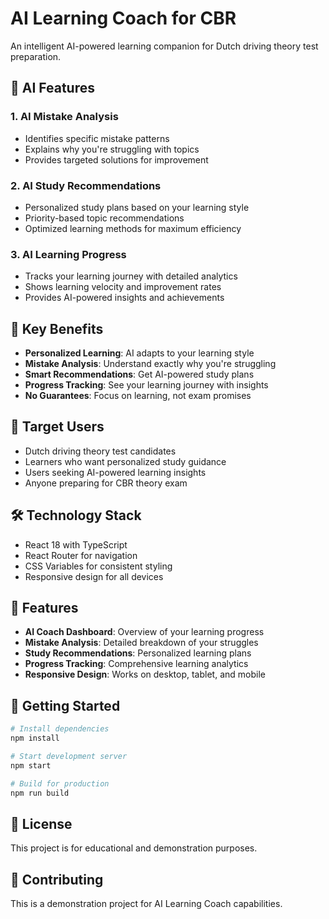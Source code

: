 # AI Learning Coach for CBR

An intelligent AI-powered learning companion for Dutch driving theory test preparation.

## 🧠 AI Features

### 1. AI Mistake Analysis
- Identifies specific mistake patterns
- Explains why you're struggling with topics
- Provides targeted solutions for improvement

### 2. AI Study Recommendations  
- Personalized study plans based on your learning style
- Priority-based topic recommendations
- Optimized learning methods for maximum efficiency

### 3. AI Learning Progress
- Tracks your learning journey with detailed analytics
- Shows learning velocity and improvement rates
- Provides AI-powered insights and achievements

## 🚀 Key Benefits

- **Personalized Learning**: AI adapts to your learning style
- **Mistake Analysis**: Understand exactly why you're struggling
- **Smart Recommendations**: Get AI-powered study plans
- **Progress Tracking**: See your learning journey with insights
- **No Guarantees**: Focus on learning, not exam promises

## 🎯 Target Users

- Dutch driving theory test candidates
- Learners who want personalized study guidance
- Users seeking AI-powered learning insights
- Anyone preparing for CBR theory exam

## 🛠️ Technology Stack

- React 18 with TypeScript
- React Router for navigation
- CSS Variables for consistent styling
- Responsive design for all devices

## 📱 Features

- **AI Coach Dashboard**: Overview of your learning progress
- **Mistake Analysis**: Detailed breakdown of your struggles
- **Study Recommendations**: Personalized learning plans
- **Progress Tracking**: Comprehensive learning analytics
- **Responsive Design**: Works on desktop, tablet, and mobile

## 🚀 Getting Started

```bash
# Install dependencies
npm install

# Start development server
npm start

# Build for production
npm run build
```

## 📄 License

This project is for educational and demonstration purposes.

## 🤝 Contributing

This is a demonstration project for AI Learning Coach capabilities.
